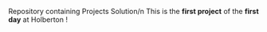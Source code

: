 Repository containing Projects Solution/n 
This is the **first project** of the **first day** at Holberton !

